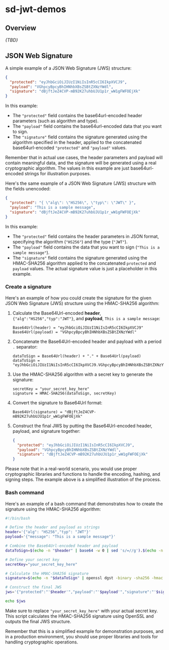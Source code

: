 # sd-jwt-demos

## Overview 
_{TBD}_


## JSON Web Signature

A simple example of a JSON Web Signature (JWS) structure:

```json
{
  "protected": "eyJhbGciOiJIUzI1NiIsInR5cCI6IkpXVCJ9",
  "payload": "VGhpcyBpcyBhIHNhbXBsZSBtZXNzYWdl",
  "signature": "dBjftJeZ4CVP-mB92K27uhbUJU1p1r_wW1gFWFOEjXk"
}
```

In this example:
- The `"protected"` field contains the base64url-encoded header parameters (such as algorithm and type).
- The `"payload"` field contains the base64url-encoded data that you want to sign.
- The `"signature"` field contains the signature generated using the algorithm specified in the header, applied to the concatenated base64url-encoded `"protected"` and `"payload"` values.

Remember that in actual use cases, the header parameters and payload will contain meaningful data, and the signature will be generated using a real cryptographic algorithm. The values in this example are just base64url-encoded strings for illustration purposes.

Here's the same example of a JSON Web Signature (JWS) structure with the fields unencoded:

```json
{
  "protected": "{ \"alg\": \"HS256\", \"typ\": \"JWT\" }",
  "payload": "This is a sample message",
  "signature": "dBjftJeZ4CVP-mB92K27uhbUJU1p1r_wW1gFWFOEjXk"
}
```

In this example:
- The `"protected"` field contains the header parameters in JSON format, specifying the algorithm (`"HS256"`) and the type (`"JWT"`).
- The `"payload"` field contains the data that you want to sign (`"This is a sample message"`).
- The `"signature"` field contains the signature generated using the HMAC-SHA256 algorithm applied to the concatenated `protected` and `payload` values. The actual signature value is just a placeholder in this example.

### Create a signature
Here's an example of how you could create the signature for the given JSON Web Signature (JWS) structure using the HMAC-SHA256 algorithm:

1. Calculate the Base64Url-encoded **header**, `{"alg":"HS256","typ":"JWT"}`, and **payload**, `This is a sample message`:  
   
   ```
   Base64Url(header) = "eyJhbGciOiJIUzI1NiIsInR5cCI6IkpXVCJ9"
   Base64Url(payload) = "VGhpcyBpcyBhIHNhbXBsZSBtZXNzYWdl"
   ```

3. Concatenate the Base64Url-encoded header and payload with a period `.` separator:
   ```
   dataToSign = Base64Url(header) + "." + Base64Url(payload)
   dataToSign = "eyJhbGciOiJIUzI1NiIsInR5cCI6IkpXVCJ9.VGhpcyBpcyBhIHNhbXBsZSBtZXNzYWdl"
   ```

4. Use the HMAC-SHA256 algorithm with a secret key to generate the signature:
   ```
   secretKey = "your_secret_key_here"
   signature = HMAC-SHA256(dataToSign, secretKey)
   ```

5. Convert the signature to Base64Url format:
   ```
   Base64Url(signature) = "dBjftJeZ4CVP-mB92K27uhbUJU1p1r_wW1gFWFOEjXk"
   ```

6. Construct the final JWS by putting the Base64Url-encoded header, payload, and signature together:
   ```json
   {
     "protected": "eyJhbGciOiJIUzI1NiIsInR5cCI6IkpXVCJ9",
     "payload": "VGhpcyBpcyBhIHNhbXBsZSBtZXNzYWdl",
     "signature": "dBjftJeZ4CVP-mB92K27uhbUJU1p1r_wW1gFWFOEjXk"
   }
   ```

Please note that in a real-world scenario, you would use proper cryptographic libraries and functions to handle the encoding, hashing, and signing steps. The example above is a simplified illustration of the process.

### Bash command
Here's an example of a bash command that demonstrates how to create the signature using the HMAC-SHA256 algorithm:

```bash
#!/bin/bash

# Define the header and payload as strings
header='{"alg": "HS256","typ": "JWT"}'
payload='{"message": "This is a sample message"}'

# Combine the Base64Url-encoded header and payload
dataToSign=$(echo -n "$header" | base64 -w 0 | sed 's/=//g').$(echo -n "$payload" | base64 -w 0 | sed 's/=//g')

# Define your secret key
secretKey="your_secret_key_here"

# Calculate the HMAC-SHA256 signature
signature=$(echo -n "$dataToSign" | openssl dgst -binary -sha256 -hmac "$secretKey" | base64 -w 0 | sed 's/=//g')

# Construct the final JWS
jws='{"protected":"'$header'","payload":"'$payload'","signature":"'$signature'"}'

echo $jws
```

Make sure to replace `"your_secret_key_here"` with your actual secret key. This script calculates the HMAC-SHA256 signature using OpenSSL and outputs the final JWS structure.

Remember that this is a simplified example for demonstration purposes, and in a production environment, you should use proper libraries and tools for handling cryptographic operations.
